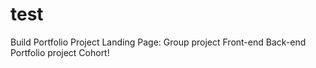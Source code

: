 # test
Build Portfolio Project Landing Page: Group project Front-end Back-end Portfolio project Cohort!
